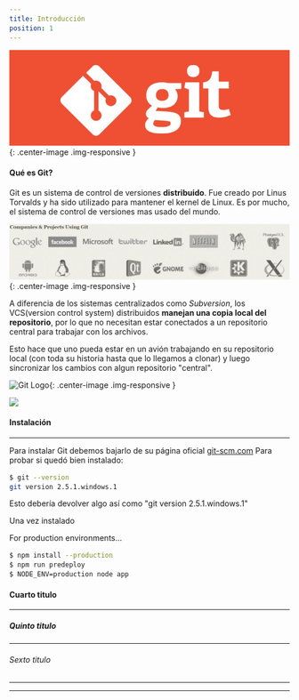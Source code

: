 ```yaml
---
title: Introducción
position: 1
---
```

![Git Logo](/images/git_logo2.jpg){: .center-image .img-responsive }

#### Qué es Git?

Git es un sistema de control de versiones <strong>distribuido</strong>. Fue creado por Linus Torvalds y ha sido utilizado para mantener el kernel de Linux. Es por mucho, el sistema de control de versiones mas usado del mundo.

![Git Logo](/images/companies_using_git.jpg){: .center-image .img-responsive }


A diferencia de los sistemas centralizados como *Subversion*, los VCS(version control system) distribuidos <strong>manejan una copia local del repositorio</strong>, por lo que no necesitan estar conectados a un repositorio central para trabajar con los archivos.

Esto hace que uno pueda estar en un avión trabajando en su repositorio local (con toda su historia hasta que lo llegamos a clonar) y luego sincronizar los cambios con algun repositorio "central". 


![Git Logo](https://www.git-tower.com/learn/content/01-git/01-ebook/en/02-mac/07-appendix/02-from-subversion-to-git/centralized-vs-distributed.png){: .center-image .img-responsive }


<img src="https://www.git-tower.com/learn/content/01-git/01-ebook/en/02-mac/07-appendix/02-from-subversion-to-git/centralized-vs-distributed.png" class="center-image" style="display: block;	max-width: 70%;	height: auto;">


#### Instalación
------
Para instalar Git debemos bajarlo de su página oficial [git-scm.com](https://git-scm.com/ "Página oficial de Git")
Para probar si quedó bien instalado:

```sh
$ git --version
git version 2.5.1.windows.1
```

Esto debería devolver algo así como "git version 2.5.1.windows.1"




Una vez instalado 



For production environments...

```sh
$ npm install --production
$ npm run predeploy
$ NODE_ENV=production node app
```




#### Cuarto titulo
<hr>


##### Quinto titulo
<hr>


###### Sexto titulo
<hr>

<hr>





<!-- Welcome to our API.

This API document is designed for those interested in developing for our platform.

This API is still under development and will evolve.

You'll succeed if you do this.
{: .success }

Here's some useful information.
{: .info }

Something may not happen if you try and do this.
{: .warning }

Something bad will happen if you do this.
{: .error } -->
